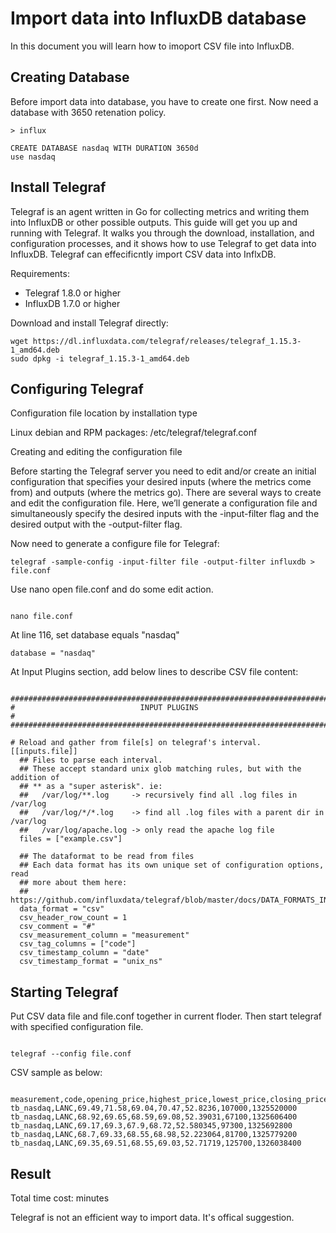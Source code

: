 # Import data into InfluxDB database

In this document you will learn how to imoport CSV file into InfluxDB.


## Creating Database

Before import data into database, you have to create one first. Now need a database with 3650 retenation policy.

```shell
> influx

CREATE DATABASE nasdaq WITH DURATION 3650d
use nasdaq

```


## Install Telegraf

Telegraf is an agent written in Go for collecting metrics and writing them into InfluxDB or other possible outputs. This guide will get you up and running with Telegraf. It walks you through the download, installation, and configuration processes, and it shows how to use Telegraf to get data into InfluxDB. Telegraf can effecificntly import CSV data into InflxDB.

Requirements:

+ Telegraf 1.8.0 or higher
+ InfluxDB 1.7.0 or higher

Download and install Telegraf directly:

```shell
wget https://dl.influxdata.com/telegraf/releases/telegraf_1.15.3-1_amd64.deb
sudo dpkg -i telegraf_1.15.3-1_amd64.deb
```

## Configuring Telegraf

Configuration file location by installation type

Linux debian and RPM packages: /etc/telegraf/telegraf.conf

Creating and editing the configuration file

Before starting the Telegraf server you need to edit and/or create an initial configuration that specifies your desired inputs (where the metrics come from) and outputs (where the metrics go). There are several ways to create and edit the configuration file. Here, we’ll generate a configuration file and simultaneously specify the desired inputs with the -input-filter flag and the desired output with the -output-filter flag.

Now need to generate a configure file for Telegraf:

```shell
telegraf -sample-config -input-filter file -output-filter influxdb > file.conf
```

Use nano open file.conf and do some edit action.

```shell

nano file.conf

```
At line 116, set database equals "nasdaq"

```shell
database = "nasdaq"
```

At Input Plugins section, add below lines to describe CSV file content:

```shell

###############################################################################
#                            INPUT PLUGINS                                    #
###############################################################################

# Reload and gather from file[s] on telegraf's interval.
[[inputs.file]]
  ## Files to parse each interval.
  ## These accept standard unix glob matching rules, but with the addition of
  ## ** as a "super asterisk". ie:
  ##   /var/log/**.log     -> recursively find all .log files in /var/log
  ##   /var/log/*/*.log    -> find all .log files with a parent dir in /var/log
  ##   /var/log/apache.log -> only read the apache log file
  files = ["example.csv"]

  ## The dataformat to be read from files
  ## Each data format has its own unique set of configuration options, read
  ## more about them here:
  ## https://github.com/influxdata/telegraf/blob/master/docs/DATA_FORMATS_INPUT.md
  data_format = "csv"
  csv_header_row_count = 1
  csv_comment = "#"
  csv_measurement_column = "measurement"
  csv_tag_columns = ["code"]
  csv_timestamp_column = "date"
  csv_timestamp_format = "unix_ns"

```

## Starting Telegraf

Put CSV data file and file.conf together in current floder. Then start telegraf with specified configuration file.

```shell

telegraf --config file.conf

```

CSV sample as below:

```csv

measurement,code,opening_price,highest_price,lowest_price,closing_price,adjusted_closing_price,trade_volume,date
tb_nasdaq,LANC,69.49,71.58,69.04,70.47,52.8236,107000,1325520000
tb_nasdaq,LANC,68.92,69.65,68.59,69.08,52.39031,67100,1325606400
tb_nasdaq,LANC,69.17,69.3,67.9,68.72,52.580345,97300,1325692800
tb_nasdaq,LANC,68.7,69.33,68.55,68.98,52.223064,81700,1325779200
tb_nasdaq,LANC,69.35,69.51,68.55,69.03,52.71719,125700,1326038400

```

  ## Result

  Total time cost:  minutes

Telegraf is not an efficient way to import data. It's offical suggestion.
